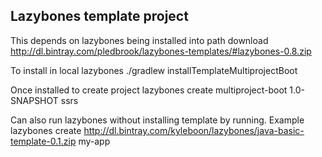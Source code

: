 Lazybones template project
--------------------------


This depends on lazybones being installed into path
    download http://dl.bintray.com/pledbrook/lazybones-templates/#lazybones-0.8.zip


To install in local lazybones
    ./gradlew installTemplateMultiprojectBoot


Once installed to create project
    lazybones create multiproject-boot 1.0-SNAPSHOT ssrs

Can also run lazybones without installing template by running. Example 
    lazybones create http://dl.bintray.com/kyleboon/lazybones/java-basic-template-0.1.zip my-app

